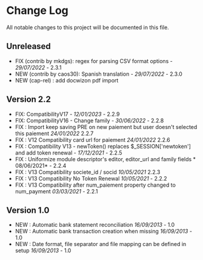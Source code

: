 # Change Log
All notable changes to this project will be documented in this file.

## Unreleased
- FIX (contrib by mkdgs): regex for parsing CSV format options - *29/07/2022* - 2.3.1
- NEW (contrib by caos30): Spanish translation - *29/07/2022* - 2.3.0
- NEW (cap-rel) : add docwizon pdf import

## Version 2.2

- FIX: CompatibilityV17 - *12/01/2023* - 2.2.9
- FIX: CompatibilityV16 - Change family - *30/06/2022* - 2.2.8
- FIX : Import keep saving PRE on new paiement but user doesn't selected this paiement   *24/01/2022* 2.2.7
- FIX : V12 Compatibility card url for paiement *24/01/2022* 2.2.6
- FIX : Compatibility V13 - newToken() replaces $_SESSION['newtoken'] and add token renewal - *17/12/2021* - 2.2.5
- FIX : Uniformize module descriptor's editor, editor_url and family fields * 08/06/2021* - 2.2.4
- FIX : V13 Compatibility societe_id / socid *10/05/2021* 2.2.3
- FIX : V13 Compatibility No Token Renewal *10/05/2021* - 2.2.2
- FIX : V13 Compatibility after num_paiement property changed to num_payment *03/03/2021* - 2.2.1

## Version 1.0

- NEW : Automatic bank statement reconciliation *16/09/2013* - 1.0
- NEW : Automatic bank transaction creation when missing *16/09/2013* - 1.0
- NEW : Date format, file separator and file mapping can be defined in setup *16/09/2013* - 1.0

